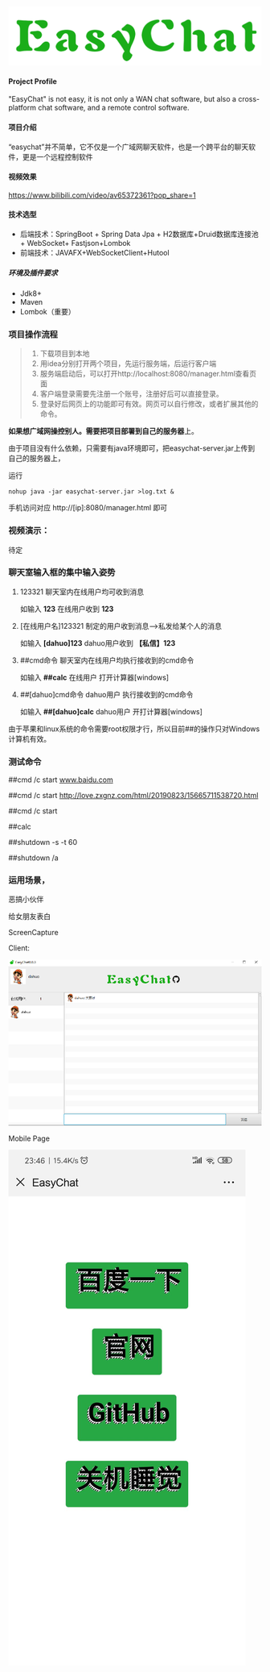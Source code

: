 <p><center><a href='https://www.bilibili.com/video/av65372361?pop_share=1'><img src = 'ScreenCapture/logo.png'></a></center></p>

#### Project Profile

"EasyChat"  is not easy, it is not only a WAN chat software, but also a cross-platform chat software, and a remote control software.

#### 项目介绍

“easychat”并不简单，它不仅是一个广域网聊天软件，也是一个跨平台的聊天软件，更是一个远程控制软件

#### 视频效果

https://www.bilibili.com/video/av65372361?pop_share=1

#### 技术选型

- 后端技术：SpringBoot + Spring Data Jpa + H2数据库+Druid数据库连接池+ WebSocket+ Fastjson+Lombok
- 前端技术：JAVAFX+WebSocketClient+Hutool

##### 环境及插件要求

- Jdk8+
- Maven
- Lombok（重要）

### 项目操作流程

> 1. 下载项目到本地
> 2. 用idea分别打开两个项目，先运行服务端，后运行客户端
> 3. 服务端启动后，可以打开http://localhost:8080/manager.html查看页面
> 4. 客户端登录需要先注册一个账号，注册好后可以直接登录。
> 5. 登录好后网页上的功能即可有效。网页可以自行修改，或者扩展其他的命令。



**如果想广域网操控别人。需要把项目部署到自己的服务器**上。

由于项目没有什么依赖，只需要有java环境即可，把easychat-server.jar上传到自己的服务器上，

运行

```shell
nohup java -jar easychat-server.jar >log.txt &
```

手机访问对应     http://[ip]:8080/manager.html  即可



### 视频演示：

待定



### 聊天室输入框的集中输入姿势

1. 123321    				 聊天室内在线用户均可收到消息   				

   如输入 **123**        	在线用户收到   **123**

2. [在线用户名]123321    制定的用户收到消息-->私发给某个人的消息    

   如输入   **[dahuo]123**     dahuo用户收到   **【私信】123**   

3. ##cmd命令              聊天室内在线用户均执行接收到的cmd命令

   如输入    **##calc**        在线用户  打开计算器[windows]

4. ##[dahuo]cmd命令        dahuo用户 执行接收到的cmd命令

   如输入   **##[dahuo]calc**  dahuo用户  开打计算器[windows]

由于苹果和linux系统的命令需要root权限才行，所以目前##的操作只对Windows计算机有效。

### 测试命令

##cmd /c start  www.baidu.com

##cmd /c start  http://love.zxgnz.com/html/20190823/15665711538720.html

##cmd /c start

##calc

##shutdown -s -t 60

##shutdown /a



### 运用场景，

恶搞小伙伴

给女朋友表白



ScreenCapture



Client:

![easychat](ScreenCapture/easychat.jpg)



Mobile  Page

![easychat](ScreenCapture/phoneControl.jpg)